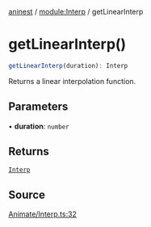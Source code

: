 [aninest](../../index.md) / [module:Interp](../index.md) / getLinearInterp

# getLinearInterp()

```ts
getLinearInterp(duration): Interp
```

Returns a linear interpolation function.

## Parameters

• **duration**: `number`

## Returns

[`Interp`](../type-aliases/Interp.md)

## Source

[Animate/Interp.ts:32](https://github.com/zphrs/aninest/blob/37209a6/src/Animate/Interp.ts#L32)
